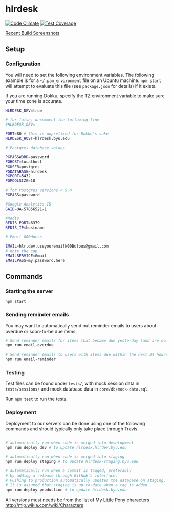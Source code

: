 hlrdesk
=======
[![Code Climate](https://codeclimate.com/github/BYU-ODH/hlrdesk/badges/gpa.svg)](https://codeclimate.com/github/BYU-ODH/hlrdesk)
[![Test Coverage](https://codeclimate.com/github/BYU-ODH/hlrdesk/badges/coverage.svg)](https://codeclimate.com/github/BYU-ODH/hlrdesk)

[Recent Build Screenshots](https://byu-odh.github.io/hlrdesk)

## Setup

### Configuration

You will need to set the following environment variables. The following
example is for a `~/.pam_environment` file on an Ubuntu machine. `npm start`
will attempt to evaluate this file (see `package.json` for details) if it
exists.

If you are running Dokku, specify the TZ environment variable to make
sure your time zone is accurate.

```bash
HLRDESK_DEV=true

# for false, uncomment the following line
#HLRDESK_DEV=

PORT=80 # this is unprefixed for Dokku's sake
HLRDESK_HOST=hlrdesk.byu.edu

# Postgres database values

PGPASSWORD=password
PGHOST=localhost
PGUSER=postgres
PGDATABASE=hlrdesk
PGPORT=5432
PGPOOLSIZE=10

# for Postgres versions < 9.4
PGPASS=password

#Google Analytics ID
GAID=UA-57856521-1

#Redis
REDIS_PORT=6379
REDIS_IP=hostname

# Email G00dness

EMAIL=hlr.dev.useyouremailN00Bulous@gmail.com
# note the cap
EMAILSERVICE=Gmail
EMAILPASS=my.password.here
```

## Commands

### Starting the server

`npm start`

### Sending reminder emails

You may want to automatically send out reminder emails to users about overdue
or soon-to-be due items.

```bash
# Send reminder emails for items that became due yesterday (and are now overdue)
npm run email-overdue

# Send reminder emails to users with items due within the next 24 hours
npm run email-reminder
```

### Testing

Test files can be found under `tests/`, with mock session data in
`tests/sessions/` and mock database data in `core/db/mock-data.sql`

Run `npm test` to run the tests.

### Deployment

Deployment to our servers can be done using one of the following commands and
should typically only take place through Travis.

```bash

# automatically run when code is merged into development
npm run deploy dev # to update hlrdesk.hlrdev.byu.edu

# automatically run when code is merged into staging
npm run deploy staging # to update hlrdesk-staging.byu.edu

# automatically run when a commit is tagged, preferably
# by adding a release through Github's interface.
# Pushing to production automatically updates the database on staging.
# It is assumed that staging is up-to-date when a tag is added.
npm run deploy production # to update hlrdesk.byu.edu
```

All versions must needs be from the list of My Little Pony characters
http://mlp.wikia.com/wiki/Characters
